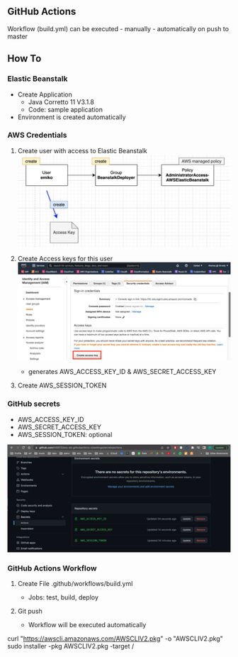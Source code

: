 ## GitHub Actions
Workflow (build.yml) can be executed
    - manually
    - automatically on push to master

## How To

### Elastic Beanstalk
- Create Application
  - Java Corretto 11 V3.1.8
  - Code: sample application
- Environment is created automatically

### AWS Credentials
1. Create user with access to Elastic Beanstalk
   ![alt](img/create-aws-user.png)


2. Create Access keys for this user
   ![alt](img/create-access-keys.png)
   - generates AWS_ACCESS_KEY_ID & AWS_SECRET_ACCESS_KEY


3. Create AWS_SESSION_TOKEN

### GitHub secrets
- AWS_ACCESS_KEY_ID
- AWS_SECRET_ACCESS_KEY
- AWS_SESSION_TOKEN: optional

![alt](img/github-secrets.png)

### GitHub Actions Workflow

1. Create File .github/workflows/build.yml
   - Jobs: test, build, deploy

2. Git push
   - Workflow will be executed automatically

curl "https://awscli.amazonaws.com/AWSCLIV2.pkg" -o "AWSCLIV2.pkg"
sudo installer -pkg AWSCLIV2.pkg -target /
